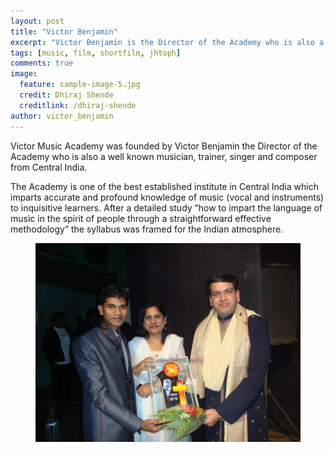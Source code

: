 ```yaml
---
layout: post
title: "Victor Benjamin"
excerpt: "Victor Benjamin is the Director of the Academy who is also a well known musician, trainer, singer and composer from Central India."
tags: [music, film, shortfilm, jhtoph]
comments: true
image:
  feature: sample-image-5.jpg
  credit: Dhiraj Shende
  creditlink: /dhiraj-shende
author: victor_benjamin
---
```

Victor Music Academy was founded by Victor Benjamin the Director of the Academy who is also a well known musician, trainer, singer and composer from Central India. 

The Academy is one of the best established institute in Central India which imparts accurate and profound knowledge of music (vocal and instruments) to inquisitive learners.  After a detailed study “how to impart the language of music in the spirit of people through a straightforward effective methodology” the syllabus was framed for the Indian atmosphere.

<figure>
    <a href="/images/victor.jpg"><img src="/images/victor.jpg"></a>
</figure>
